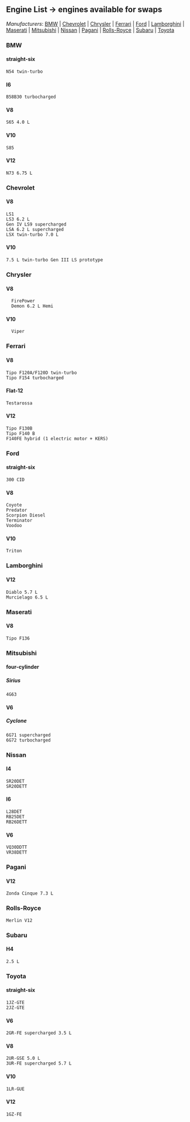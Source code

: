 ## Engine List -> engines available for swaps
*Manufacturers*:
[BMW](https://github.com/the-wt-ahmadi/Limitless/blob/master/ENGINES.md#bmw) | [Chevrolet](https://github.com/the-wt-ahmadi/Limitless/blob/master/ENGINES.md#chevrolet) | [Chrysler](https://github.com/the-wt-ahmadi/Limitless/blob/master/ENGINES.md#chrysler) | [Ferrari](https://github.com/the-wt-ahmadi/Limitless/blob/master/ENGINES.md#ferrari) | [Ford](https://github.com/the-wt-ahmadi/Limitless/blob/master/ENGINES.md#ford) | [Lamborghini](https://github.com/the-wt-ahmadi/Limitless/blob/master/ENGINES.md#lamborghini) | [Maserati](https://github.com/the-wt-ahmadi/Limitless/blob/master/ENGINES.md#maserati) | [Mitsubishi](https://github.com/the-wt-ahmadi/Limitless/blob/master/ENGINES.md#mitsubishi) | [Nissan](https://github.com/the-wt-ahmadi/Limitless/blob/master/ENGINES.md#nissan) | [Pagani](https://github.com/the-wt-ahmadi/Limitless/blob/master/ENGINES.md#pagani) | [Rolls-Royce](https://github.com/the-wt-ahmadi/Limitless/blob/master/ENGINES.md#rolls-royce) | [Subaru](https://github.com/the-wt-ahmadi/Limitless/blob/master/ENGINES.md#subaru) | [Toyota](https://github.com/the-wt-ahmadi/Limitless/blob/master/ENGINES.md#toyota) 
  ### BMW
   #### straight-six
    N54 twin-turbo
   #### I6
    B58B30 turbocharged
   #### V8
    S65 4.0 L
   #### V10
    S85
   #### V12
    N73 6.75 L
  ### Chevrolet
   #### V8
    LS1
    LS3 6.2 L
    Gen IV LS9 supercharged
    LSA 6.2 L supercharged
    LSX twin-turbo 7.0 L
   #### V10
    7.5 L twin-turbo Gen III LS prototype
  ### Chrysler
   #### V8
      FirePower
      Demon 6.2 L Hemi
   #### V10
      Viper
  ### Ferrari
   #### V8
    Tipo F120A/F120D twin-turbo
    Tipo F154 turbocharged
   #### Flat-12
    Testarossa
   #### V12
    Tipo F130B
    Tipo F140 B
    F140FE hybrid (1 electric motor + KERS)
  ### Ford
   #### straight-six
    300 CID
   #### V8
    Coyote
    Predator
    Scorpion Diesel
    Terminator
    Voodoo
   #### V10
    Triton
  ### Lamborghini
   #### V12
    Diablo 5.7 L
    Murcielago 6.5 L
  ### Maserati
   #### V8
    Tipo F136
  ### Mitsubishi
   #### four-cylinder
   ##### Sirius
    4G63
   #### V6
   ##### Cyclone
    6G71 supercharged
    6G72 turbocharged
  ### Nissan
   #### I4
    SR20DET
    SR20DETT
   #### I6
    L28DET
    RB25DET
    RB26DETT
   #### V6
    VQ30DDTT
    VR38DETT
  ### Pagani
   #### V12
    Zonda Cinque 7.3 L
  ### Rolls-Royce
    Merlin V12
  ### Subaru
   #### H4
    2.5 L
  ### Toyota
   #### straight-six
    1JZ-GTE
    2JZ-GTE
   #### V6
    2GR-FE supercharged 3.5 L
   #### V8
    2UR-GSE 5.0 L
    3UR-FE supercharged 5.7 L
   #### V10
    1LR-GUE
   #### V12
    1GZ-FE
